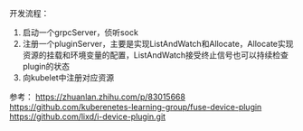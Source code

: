 开发流程：
1. 启动一个grpcServer，侦听sock
2. 注册一个pluginServer，主要是实现ListAndWatch和Allocate，Allocate实现资源的挂载和环境变量的配置，ListAndWatch接受终止信号也可以持续检查plugin的状态
3. 向kubelet中注册对应资源


参考：
https://zhuanlan.zhihu.com/p/83015668
https://github.com/kuberenetes-learning-group/fuse-device-plugin
https://github.com/lixd/i-device-plugin.git
